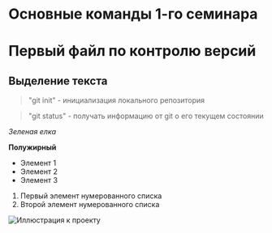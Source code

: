 
# Основные команды 1-го семинара
# Первый файл по контролю версий
## Выделение текста


> "git init" - инициализация локального репозитория

> "git status" - получать информацию от git о его текущем состоянии

*Зеленая елка*

**Полужирный**



* Элемент 1
* Элемент 2
* Элемент 3

1. Первый элемент нумерованного списка
2. Второй элемент нумерованного списка

![Иллюстрация к проекту](https://yandex.kz/images/search?img_url=https%3A%2F%2Fvsegda-pomnim.com%2Fuploads%2Fposts%2F2022-04%2F1651047978_36-vsegda-pomnim-com-p-zelenaya-morskaya-cherepakha-foto-40.jpg&lr=29585&nl=1&pos=1&rpt=simage&source=morda&text=%D0%9C%D0%BE%D1%80%D1%81%D0%BA%D0%B0%D1%8F%20%D0%A7%D0%B5%D1%80%D0%B5%D0%BF%D0%B0%D1%85%D0%B0)








